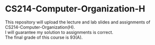 # CS214-Computer-Organization-H
This repository will upload the lecture and lab slides and assignments of CS214-Computer-Organization(H).<br/>
I will guarantee my solution to assignments is correct.<br/>
The final grade of this course is 93(A).
